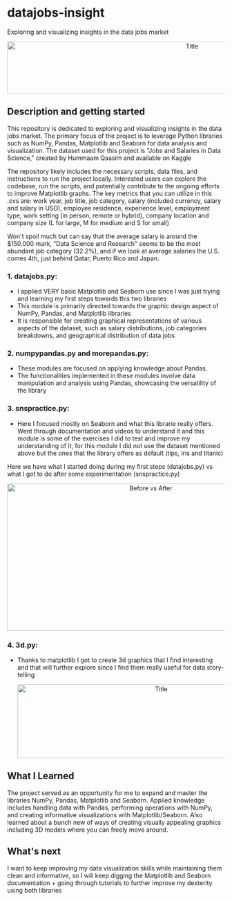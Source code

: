 # datajobs-insight
Exploring and visualizing insights in the data jobs market

<p align="center">
  <img src="https://i.imgur.com/zcpIFfp.jpeg" alt="Title" width="840px" height="120px">
</p>


## Description and getting started 
This repository is dedicated to exploring and visualizing insights in the data jobs market. The primary focus of the project is to leverage Python libraries such as NumPy, Pandas, Matplotlib and Seaborn for data analysis and visualization. The dataset used for this project is "Jobs and Salaries in Data Science," created by Hummaam Qaasim and available on Kaggle

The repository likely includes the necessary scripts, data files, and instructions to run the project locally. Interested users can explore the codebase, run the scripts, and potentially contribute to the ongoing efforts to improve Matplotlib graphs. The key metrics that you can utilize in this .cvs are: work year, job title, job category, salary (included currency, salary and salary in USD), employee residence, experience level, employment type, work setting (in person, remote or hybrid), company location and company size (L for large, M for medium and S for small)

Won't spoil much but can say that the average salary is around the $150.000 mark, "Data Science and Research" seems to be the most abundant job category (32.2%), and if we look at average salaries the U.S. comes 4th, just behind Qatar, Puerto Rico and Japan.

### 1. datajobs.py:
* I applied VERY basic Matplotlib and Seaborn use since I was just trying and learning my first steps towards this two libraries
* This module is primarily directed towards the graphic design aspect of NumPy, Pandas, and Matplotlib libraries
* It is responsible for creating graphical representations of various aspects of the dataset, such as salary distributions, job categories breakdowns, and geographical distribution of data jobs

### 2. numpypandas.py and morepandas.py:
* These modules are focused on applying knowledge about Pandas.
* The functionalities implemented in these modules involve data manipulation and analysis using Pandas, showcasing the versatility of the library

### 3. snspractice.py:
* Here I focused mostly on Seaborn and what this librarie really offers. Went through documentation and videos to understand it and this module is some of the exercises I did to test and improve my understanding of it, for this module I did not use the dataset mentioned above but the ones that the library offers as default (tips, iris and titanic)

Here we have what I started doing during my first steps (datajobs.py) vs what I got to do after some experimentation (snspractice.py)
<p align="center">
  <img src="https://i.imgur.com/NOPf3vK.png" alt="Before vs After" width="650px" height="340px">
</p>

### 4. 3d.py:
* Thanks to matplotlib I got to create 3d graphics that I find interesting and that will further explore since I find them really useful for data story-telling

  <p align="center">
  <img src="https://i.imgur.com/dxgdu5O.png" alt="Title" width="650px" height="170px">
</p>


## What I Learned
The project served as an opportunity for me to expand and master the libraries NumPy, Pandas, Matplotlib and Seaborn. Applied knowledge includes handling data with Pandas, performing operations with NumPy, and creating informative visualizations with Matplotlib/Seaborn. Also learned about a bunch new of ways of creating visually appealing graphics including 3D models where you can freely move around.

## What's next
I want to keep improving my data visualization skills while maintaining them clean and informative, so I will keep digging the Matplotlib and Seaborn documentation + going through tutorials to further improve my dexterity using both libraries

